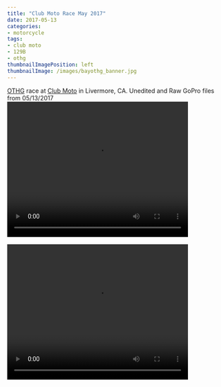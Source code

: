 ```yaml
---
title: "Club Moto Race May 2017"
date: 2017-05-13
categories:
- motorcycle
tags:
- club moto
- 129B
- othg
thumbnailImagePosition: left
thumbnailImage: /images/bayothg_banner.jpg
---
```


[OTHG](http://bayothg.com) race at [Club Moto](http://www.clubmoto.com) in Livermore, CA.  Unedited and Raw GoPro files from 05/13/2017
<br>
<video width="420" height="315" controls>
  <source src="https://s3-us-west-1.amazonaws.com/mikejobriengopro/20170314_club_moto/GOPR0523.MP4" type="video/mp4">
</video>
<br>
<br>
<video width="420" height="315" controls>
  <source src="https://s3-us-west-1.amazonaws.com/mikejobriengopro/20170314_club_moto/GOPR0526.MP4" type="video/mp4">
</video>
<br>
